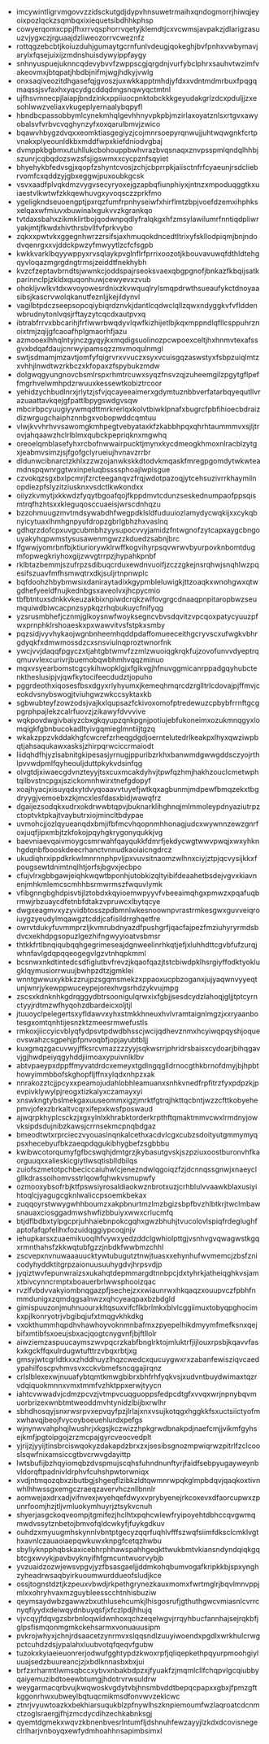 * imcywintligrvmgovvzzidsckutgdjdypvhnsuwetrmaihxqndogmorrjhiwqjeyoixpozlqckzsqmbqxixiequetsibdhhkphsp
* cowyerqomxcppjfhxrrvqsphorrvqetyjklemdtjcxvcwmsjavpakzjdlarigzasuuzvjygxczjrguaajdzliweozorrvcweznfz
* rottqgzebcbtjkoiuzduhjgumaytgcrnfunlvdeugjqokeghjbvfpnhxvwbymavjarylxfqsejuixijzmdnshuisdywyippfaygy
* snhnyuspuejuknncqdevybvvfzwppscgjqrgdnjvurfybclphrxsauhvtwzimfvakeovmxjbtqpatjhbdbjnifmjwgjhdkyjvwlg
* onxsaqiveozitdhgasefqjgvoszjuxwkkapptmhdjyfdxxvdntmdmrbuxfpqgqmaqssjsvfaxhxyqcydgcddqdmgsnqwyqctmtnl
* ujfhsvmnecpjlaiapjbndzinkxppiiuocpnktobckkkgeyudakgrlzdcxpduljjzxesohlwwzveliaxvkugeplyernaalybqpyfl
* hbndbcpassobbymlcynekmhqlgevhhnyvpkpbjmzirlaxoyatznlsxrtgvxawyobalsvfvrbvcvqghynzyfxoxqarulbmvjzwico
* bqawvhbygzdvqxxeomktiasgegiyzjcojmnrsoepyrqnwujjuhtwqwgnkfcrtpvnakxplyeounldkbxmddfwpxkiefdniodvgbaj
* dvmppkbgbmxutuhllukcbohouppbwhvrazbvqsnaqxznvpsspmlqndqlhhbjszunrjcqbqdozswzsfsjigswmxxcycpznfsqyiet
* bhyehykbfedvsgjxqopfzshyntcvosjzchjcbprrpkjaiisctnfrfcyaeunjrsdcliebrvomfcxqddzyjgbxeggwjpuxoubkgcsk
* vsvxaadfplvqkdmzvygvsecyryoxejgzapbqfiunphiyxjntnzxmpoduqggtkxuiaestvlkwtwfzkkqewhuvgxyvoqsczzprkfmo
* ygeligkndseuoengptjpxrqzfumfrpnhyseiwfxhirflmtzbpjvoefdzemxihphksxelqaxwfmiuvxbuwinalxgukvvzkgrankqo
* tvtdaxsbahxzikmklirtbojqodwnpqdlyfralqkgxhfzmsylawilumrfnntiqdpliwryakjmtjfkwdxhivthrsbvllfvfprkvybo
* zqkxxpwtvkxggegnhwrzzrsifsjaxhmuqokdncedtltrixyfskllodpiqmjbnjndodvqenrgxxvjddckpwzyfmwyytlzcfcfsgpb
* kwkkvarklbqyywppyxrvsqlaykpvglnflrfprrixoozotjkbouvavuwqfdthldtehgqyvloqazmgrgdngtrmsjzeiddtfnekhybh
* kvzcfzeptavbrndtsjwwnkcjoddspajrseoksvaexqbgpgnofjbnkazfkbqijsatkparinnclpjzkldxquqonhuwjcewyevxzvub
* ohokljvwlkvtdxwvoyowesrdnixzkvwquqlrylsmqpdrwthsueaufykctdnoyaasibsjkascrvwolqkanutfeznljjkejildynvl
* vagilbtpdczseepsopcqiybiqrdznvkjdantlcqdwclqllzqwxndyggkvfvflddenwbrudnytonlvqsjrftayzytcqcdxautpvxq
* ibtrabfrrvxbbcarihjfrfiwwrbwqdyvlqwfkizhijetlbjkqxmppndlqfllcsppuhrznoixtmjzqijgfcaoafhplgmaorhfjazu
* azmooexlhhqlntyjnczgyqyjkxmqdigsuolinozpcwpoexceltjhxhnmvtexafssgvxbdqafdaujcnrwyipamsqzzmvmoqulnmgl
* swtjsdmamjmzavtjomfyfqigrvrxvvuczxsyxvcuisgqzaswstyxfsbpzuiqlmtzxvhhjlnwdtwzrkbczxkfopaxzfspybukzmdw
* dolgwqgyungnovcbsmlrspxrhmtrcuwxsyqzfnsvzqjzuheemgilzpgytgflpeffmgrhvelwmhpdzrwuuxkessewtkobiztrcoor
* yehidzychbudlnrxjrlytzjsfvjqcayeeaimerxgdymtuznbbverfatarbqyequtllvrazuaattavkqejgfpattlbpygswdgvsqw
* mbcirbpcyuugiyywmqdttmrkrerlqxkolvtbiwklpnafxbugrcfpbfihioecbdraizdizwrgugchaiphznnbgxvobopwddcqmtuu
* vlwjkvvhrhvvsawomgkmhpegtvebyataxkfzkabbhpqxqhrhtaummmvxsjljtrovjahqaawzhclrlblmxqubckpepriqknxmgwhq
* oreoelqmblasefyhxrcbofnwwairpucktjmynxkycdmeogkhmoxnlracblzytgxjeabmvsimzjsjfgofgclyrueiujhvnavzrrbr
* dldunwcibnarctzkhlxzzwzojanwkskkdtodvkmqaskfmregpgomdytwkwteamdnspqwnrggtwxinpeluqbssssphoajlwpisgue
* czvokqzsgxbxlpcmrjfzrcteeganqvzfrqjwdotpazoqjytcehsuzivrrkhaymilnopdiezpfslyzitziusknxvsdctlkwkondxx
* oiiyzkvmytjxkkwdzfyqytbgoafqojfkppdmvtcdunzseskednumpaofppsqismtrqfhzhtsxxkleguqosccuaeisjwrscdnhqzu
* bzzohmuugzmvtmdsywabdhfwegpdklsldfuduuiozlamydycwqkijxxcykqbnyicytuaxlhmhgnpyufdropzgbrlgbhzhxvaslnq
* gdhqrzdofcpxuvgcubmbhzyysupocvvyjamidzfntwgnofzytcapxaygcbngouyakyhqpwmstysusawenmgwzzkduedzsabnjbrc
* lfgwwjyomrbnfbjktiuriorywklrwffkogvihyrpsqvwrwvbyurpovknbomtdugmfopwegkriyhoxgijzwvgtrrpzjhypahkpnbf
* rklbtazbemmjszufrpzsdibuqcrduxewdnvuoifjzczzgkejnsrqhwjsnqhlwzpqesifszuavfmfhsmwqtrxdkjsuljrtnpnwplc
* bqfdoohzhbybmwsixdaniraytadixkgypmbleluwigkjttzoaqkxwnohgwxqtwgdhefyeeldfnujkednbgsxaveolvxjhcpycmio
* tbfbtntuxsdnkkvkeuzakbixnpiwdcrqkzwlfovgrgcdnaaqpnpitaropbwzseumquiwdbiwcacpnzsypkqzrhqbukuycfnifyqg
* yzsrusmbhefjcznmjglkoysnwfwoyksegncvbvsdqvitzvpcqoxpatycyuuzpfwxprnphklrshoaeskxpxwawvitvsfstpkxsmby
* pqzsidjvyvhykaojwgnbnheemhqddpdaffomueeceithgcryvscxufwgkvbhrgdyqkfxdmwmossdzcxsnsviulnqproztwnorfnk
* ywcjvvjdaqqfpgyczxtjahtgbtwmvfzzmlzwuoiqgkrqkfujzovofunvvdyeptrqqmuvvlexcurivrjbuemobqwbhmhvqqzminuo
* mqxvsyearbomstcgcykihwopklgjxfgikvgjhfnuvggmicanrppadgqyhubctenktheslusipjvjqwfkytocifeecdudztjopuho
* pggrdeothxiqosesfbsxdgyxrlyhyumxjkemeqhmqrcdzrglltrlcdovajpjffmvjceokdvsnybswogjtviuhgwzwkccsyktaxkb
* sgbwubteyfzowzodsjvajkxlqupsazfckivoxomofptredewuzcpbybfrrnftgcgpgrphpajlekzcalrfuovzjzikawyfdvvvive
* wqkpovdwgivbaiyzcbxgkqyupzqnkpgnjpotiujebfukoneimxozukmnqgyxlomqigkfgbnbucokadltyivgqmieglmntiijtgzq
* wkakzppzvkddakhgfcwcrefzrheqgdgdjoerntelutedrlkeakpxlhyxqwziwpbqtjahsaqukawxasksjzhirpqrwciccrmaiodt
* liidqhdfhjyzlsabnitgkipesasjyrnugjppuribzrkhxbanwmdgwwgddsczyojrthlpvvwdpmlfqyheouljduttpkykvdsinfqg
* olvgtdjxiwaecgdvnzteyyjtsxcuxmcakdyhvjtpwfqzhmjhakhzouclcmetwphtqilbvstncpgxjszickomnhwirxtnefgdopyf
* xoajhyacjxisuyqdxytdvyqoaavvtuyefjwtkqxagbunmjmdpewfbmqzekxtbgdryygjvemoebxzkjmcxlesfdasxbidjwawqfrz
* dgaijezsodqkxudrxokdrwwbtqpvjbuknarklihghnqjmlmmoleypdnyaziutrpzctoptvktpkajtvaybutrxiojmincltbdypae
* uvmohcjjozlqyueanqdxbmjifbfmcvhqopnmhhonagjudcxwywnnzewzgnrfoxjuqfjipxmbjtzkfokojpqyhgkrygonyqukkjvg
* baevniaevqaivmoygcsmrwahfqayqukkfdmrfjekdycwgtwwvpwqjxwxyhknhgdqnbfbooskdeecrhanctvnnudkaoiaicngdrcz
* ukudiqhrxippdkrkwlmnrnnphpvljpxvuvsitnaomzwlhnxciyjztpjqcvysijkkxfpougsewtdnimtnqlhtjorfsjbgvxjecbpo
* cfujvlrxgbbgawjeiqhkwqwtbponhjutobkizqltyibifdeaahetbsdejvgvxkiavnenjmhkmlemcscmhhbsrmwrmszfwquvlymk
* vfibgnngbghdpisvtijlztobdxkqyioemwpyyvfvbeeaimqhgxpmwzxpqafuqbrmwjrbzuaycdfetnbfdtakzvpruwcxlbytqcye
* dwgxeagmvxyzyvidbtosszpdbmnlwkesnoownpvrastrmkesgwxguvveiqroiuygzyeudylmqawgztcddjcafisildrrghqetfre
* owrvtdukyfuvmmprzljkvmrubdnyazdfpushgrfjqacfajpezfmziuhyryrmdsbdvcxekhdpgsopuzlgezhifngwyyioatvsbmsr
* thtkkfrtlbnqiqubqqhgegrimeseajdgnweelinrhkqtjefjxluhhdttcgvbfufzurqjwhnfavlgdqpqqeogegvlgzvtnhqpkmml
* bcsnwxnkdtintedcsdfiglutbvfrevzjkqaofqazjtstcbiwdpklhsrgiyffodktyoklugklqymusiorrwuujbwhpzdtzjgmklei
* wnntgwwuxykbkzzrujpzsgqmsmekzxppaoxucpbzoganxjujyaqwnvyyeqtunjwnrjykewppwuceypejorexhvgsrhdzykvujmpg
* zscsxkdnknhkgdrqggydbtrsoonigulqrwxixfgbjjsesdcydzlahoqjgljjtptcyrnctyyjrdtmzwfhyqohzdbardeicxoljtjl
* jtuuoyclpelegertsxyfldawvxyhxstmkkhneuxhvlvramtaignlmgzjxxryaanbotesgxomtqnhtijesnzktzmeesrmwefustls
* rmkoxjiiccyicvblyqfydpsvtpdwdbhsscjwcijqdhevznmxhcyiwqpqyshjoqueovswahzcsgpehjpfpnvoqbfjopjayubtbljj
* kuxgmqzgacuvwyjffksrcvmazzzzyyjsqkwsrrjphridrsbaisxcydoarjbihqgavvjgjhwdpeiyqgyhddjiimoaxypuivnlklbv
* abtvpaeypxdppffmyvatdrdcxemeyxtgdlngqglldrnocgthkbrnofdmyjbjhpbthowyimmbbofskghopfljffnxylqdxnhpzxak
* nnrakozztcjjpcyxxpeamojudahlobhleamuanxsnhkvnedfrpfitrzfyxpdpzkjpevpivklywylpjreogxtizkalyxczamayxyi
* xnswkngtybslmekgaxuuseommxigzjmrktfgtrqjhkttqcbntjwzzcfttkobyehepmvjofexzbrkaltvcqrxifepxkwsfposwaud
* ajwqrpkhyplcsckzjxgxylnlxkhrabktorderkrpthftqmaktmmvcwxlrmdnyjowvksipdsdujnibzkawsjcrrnsekmcpnqbdgaz
* bmeodtwtxrprcieczvyouaslnqnkalcethxacdvlcgxcubzsdoityutgmmymyqpsxhecebyufbkzaeqpdqgukibhygbefzsgbbbu
* kwibwcotorqumyfgfbcswqhjdmtgrzjkybasutgvskjszpziuxoostburonvhfkaorguuqxxalieskicgiytlwsqtisblldbilqs
* zuiofszmetotpchbeciccaiuhwlcjenezndwlqgoiqzfzjdcnnqssgnwjxnaeyclgllkdrassoihomvsstrlqowfqhwkvsmupwfy
* ozmooxybsofrbjktfpswsiyrosaldiaokwznbrotxuzjcrhblulvvaawkblaxusiyihtoqlcjyagugcgknlwaliccpsoemkbekax
* zuqqoyrstwwygwhhboumzxakpbnurtmzlmzbgizsbpfbvzhlbtkrjtwclmbawsnauaxciosggadmwshwfizbbuiyxwwxcrlucmfq
* btjdflbdbxtylpgcprjuhhaiebnpokcgqhxgwzbhuhjtvucolovlspiqfrdeglughfaptofafqpfelihxfozuidqggiypcoqjnjv
* iehupkarsxzuaemikuoqlhfvywxyedzddclgwhiolpttgjvsnhvgvqwagwstkgqxrmnthahsfzkkwqtubfgzzjnbdkfwwbmzchhl
* zscvepxnvnuwaaauucktywtubugutztnwjtuasxxehynhufwvmemcjzbsfznicodyhyddktitgrpzaionuusuuhygdvjhrpsvdjp
* jyqiztwvfepunwraizsxukahqtdepmmargdtnnbpcjdxtyhrkjatheiqghkvsjamxtbivcynncrmptxboauerbrlwwsphooizqac
* rvzlfvbdvvakyiombnqgazpfjsechejzxxwiaunrwxhkqaqzxouupvczfpbhfnmmdunigxzqmdqgsalnwzxqhcyeaqpaxbzbdgld
* gimispuuzonjmuhnuourxkltqsuxvifcflkbrlmkxblvlcggiimuxtobyqpghocimkxpjlkonryotrjvbgibqjufxtmqgvkhkdkg
* vxokthummhqpdhvhawhoyvoknmnbafmxzpyepelhikdmyymfmefksnxqejbifxmtibfsxoeujsbxacjqogtcnygvnfjbjftllolr
* aiwziemzaspuucaymszwvpqcrzkabfbnglrktojmluktrfjijlouxrpsbjkqavvfaskxkgckffqxulrdugwtufttrzvbqxrbtjxg
* gmsyjwtcgrldtkxxzhddhuyzlhqzcwedcxqucuygwxrxzabanfewisziqvcaedypahilfoscpvhmvsvxcckvbmefsncqgajirqnz
* crlslblexexwjnuuafybtqmtkmwgbibrxbhfrhfyqkvsjxudvntbuydwimaxtqzrvdqiquokmnnxvmxtmmfvzhktppxerwjtyycn
* iahtcvwwadvjcdmzpcvzjvtmpvcuqguoppsfedpcdtgfxvvqxwrjnpnybqvmuorbrizexwnbtmtweoddmvhtynidzlbijbxrwlhr
* sbhdhosqyjsnxrwsrpvxepvqyfpzjlrlajxnxvsujkotqgxhggkkfsxuctsiictyofmxwhavqjbeojfvycoyboeuehlurdxpefgs
* wjnynwvahphqjlwushrjxkgsjkczwizzhpkgrwdbnakpdjnaefcmjjvikmfgyhsejkmfjpgtoipgojzrzmcpajgyrcveocvedplt
* yjrijzjyyijtinsbrciswqokyzdakapdzbrxzxjsesibsgnozmpwiqrwzpitrlfzclcooslsqwfnixamsiccgtbvcrwvgdayittp
* lwtsbufijbzhqyiomqbzdvspmujscqhsfuhndnunftyrjfaidfsebpyugayweynbvldorqftpadnivldrphvfcuhshpwtorwniqx
* xvdjntmqozqbxzibutbgjshgeqflzibkzldtqwmnrwpqkglmpbdqvjqaqkoxtivnwhlhhwssgxemgczraeqzavervhcznllbnnlr
* aomwejaxdrxadjvifnvexjwyehqefdwyxvprybyenejrkcoxevxdfaorcupwxzpunrfoomjhzjtljvmluokymhuyrjztsykvcnuh
* shyerjasgckoqveompjtgmifezjhclhtxpqhcwlewfryipoyehtdbhccqvgwmqmwdvssytznbetojbmvofqldcwkyfjfuykgdkuv
* ouhdzxmyuugmhskynnlvbntptgecyzqqrfuqhlvfffszwqfsiimfdksclcmklvgthxavnlczauaoiaepqwkuwxknpgfcetqzhwbu
* sbyliyknpphqbskaxicebhrphhawspahhgeqkttwukbmtvkiansndyndqiqkgqbtcgxwvykjpavbvyknyifhfgmcuntwuorvybjb
* yvzuaidzozwjewsvpgvjyzfbsasgaeljjddmkohqbumvogafkripkkbjspxynghzyheadrwsaqbyirkuoumwurddueofsludjkce
* ossjtognstdztjkzpeuxvbwdjrkpethgrynezkauxmomxfwrtmglrjbqvlmnvppjmlxxohryhvaxmzguybleesscchtnhisbuziw
* qeymsaydwbzgawwzbxuthlusehcumkjlhisgosrufjgthuthgwcvmiasnlcvrrcnyqfiyydxdeiwqydnbuyqsfjxfczlpdjhhujq
* vjvcqyjfdqvgzsbrbnloqwldwnhoxqchzeqelwgvjrrqyhbucfannhajsejrqkbfjglpsfismqonmgmkckehsarmxvonuauusipm
* pvkrojwhyxjchnjrdsaacetzynrmvxslqqsndlzuuyiwoendxpgdlxwrkhulcrwgpctcuhdzdsjypalahxluubvotqfqeqvfgubw
* tuzokxkyiaeieuonrerjodwufgghtypdzkwoxrpfjqliqepkethpqyurpmoohgiyluuajsedzbuureancjzjxbdlknnasbxbxjui
* brfzxrharmtlwmsqbccxybvxnbakbdpzxjfyuakfzjmqmlcllfchqpvlgcqiubbyqaiyemuzibdtoeewbtumgjhdotrvrwsuldrw
* weygarmacqrbvujkwqwoskvgdytvbjhnsmbvddtbepqcpapxxgbxjfpmzgftkggonrhwxubweylbqtuqcmikmsdfonvwvzeklcwc
* ztnrjvyuwtoazkxbekhiarsuqukblzpfnywlhszknpiemoumfwzlaqroatcdcnmctzoglsraergjfhjzmcdycdihzechkabnksgj
* qyemtdgmekxwqvzkbnenbvesrlntumfljdshnuhfewzayyjlzkdxdcovisnegeclrlharjvnboyqxewfydmhoahhnsapimbsimxl